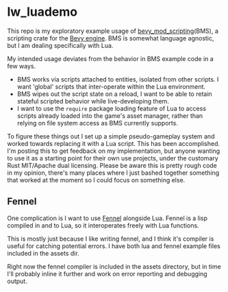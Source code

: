 # lw_luademo

This repo is my exploratory example usage of [bevy_mod_scripting](https://github.com/makspll/bevy_mod_scripting)(BMS), a scripting crate for the [Bevy engine](https://bevyengine.org/). BMS is somewhat language agnostic, but I am dealing specifically with Lua.

My intended usage deviates from the behavior in BMS example code in a few ways.
* BMS works via scripts attached to entities, isolated from other scripts. I want 'global' scripts that inter-operate within the Lua environment.
* BMS wipes out the script state on a reload, I want to be able to retain stateful scripted behavior while live-developing them.
* I want to use the `require` package loading feature of Lua to access scripts already loaded into the game's asset manager, rather than relying on file system access as BMS currently supports.

To figure these things out I set up a simple pseudo-gameplay system and worked towards replacing it with a Lua script. This has been accomplished. I'm posting this to get feedback on my implementation, but anyone wanting to use it as a starting point for their own use projects, under the customary Rust MIT/Apache dual licensing. Please be aware this is pretty rough code in my opinion, there's many places where I just bashed together something that worked at the moment so I could focus on something else.

## Fennel
One complication is I want to use [Fennel](https://fennel-lang.org/) alongside Lua. Fennel is a lisp compiled in and to Lua, so it interoperates freely with Lua functions.

This is mostly just because I like writing fennel, and I think it's compiler is useful for catching potential errors. I have both lua and fennel example files included in the assets dir.

Right now the fennel compiler is included in the assets directory, but in time I'll probably inline it further and work on error reporting and debugging output.
